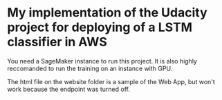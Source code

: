 # My implementation of the Udacity project for deploying of a LSTM classifier in AWS

You need a SageMaker instance to run this project. It is also highly reccomanded to run the training on an instance with GPU.

The html file on the website folder is a sample of the Web App, but won't work because the endpoint was turned off.
